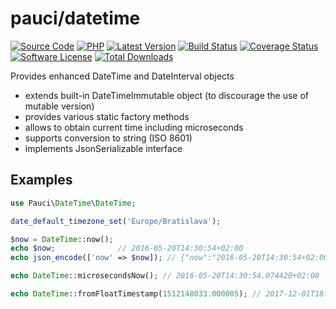 # pauci/datetime

[![Source Code][badge-source]][source]
[![PHP][badge-php]][php]
[![Latest Version][badge-release]][release]
[![Build Status][badge-build]][build]
[![Coverage Status][badge-coverage]][coverage]
[![Software License][badge-license]][license]
[![Total Downloads][badge-downloads]][downloads]

Provides enhanced DateTime and DateInterval objects
- extends built-in DateTimeImmutable object (to discourage the use of mutable version)
- provides various static factory methods
- allows to obtain current time including microseconds
- supports conversion to string (ISO 8601)
- implements JsonSerializable interface

## Examples

```php
use Pauci\DateTime\DateTime;

date_default_timezone_set('Europe/Bratislava');

$now = DateTime::now();
echo $now;              // 2016-05-20T14:30:54+02:00
echo json_encode(['now' => $now]); // {"now":"2016-05-20T14:30:54+02:00"}

echo DateTime::microsecondsNow(); // 2016-05-20T14:30:54.074420+02:00

echo DateTime::fromFloatTimestamp(1512148033.000005); // 2017-12-01T18:07:13.000005+01:00
```



[badge-source]: https://img.shields.io/badge/source-pauci/datetime-blue.svg?style=flat-square
[badge-php]: https://img.shields.io/packagist/php-v/pauci/datetime?style=flat-square
[badge-release]: https://img.shields.io/packagist/v/pauci/datetime.svg?style=flat-square&label=release
[badge-build]: https://img.shields.io/github/workflow/status/pauci/datetime/Continuous%20Integration?style=flat-square
[badge-coverage]: https://img.shields.io/codecov/c/github/pauci/datetime?style=flat-square&token=KmPSlqBuuG
[badge-license]: https://img.shields.io/badge/license-MIT-brightgreen.svg?style=flat-square
[badge-downloads]: https://img.shields.io/packagist/dt/pauci/datetime.svg?style=flat-square

[source]: https://github.com/pauci/datetime
[php]: https://php.net
[release]: https://packagist.org/packages/pauci/datetime
[build]: https://github.com/pauci/datetime/actions?query=workflow%3A%22Continuous+Integration%22
[coverage]: https://codecov.io/gh/pauci/datetime
[license]: https://github.com/pauci/datetime/blob/master/LICENSE
[downloads]: https://packagist.org/packages/pauci/datetime
